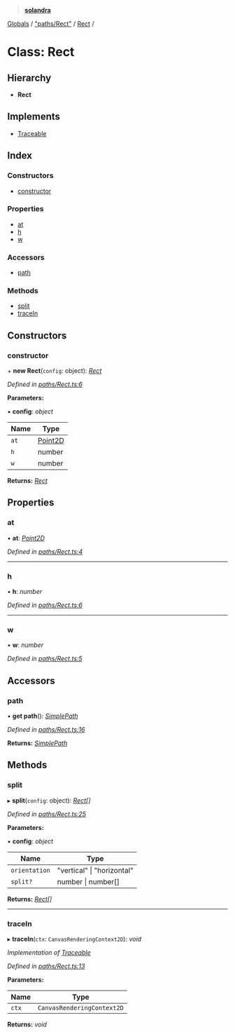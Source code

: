 > **[solandra](../README.md)**

[Globals](../README.md) / ["paths/Rect"](../modules/_paths_rect_.md) / [Rect](_paths_rect_.rect.md) /

# Class: Rect

## Hierarchy

* **Rect**

## Implements

* [Traceable](../interfaces/_paths_index_.traceable.md)

## Index

### Constructors

* [constructor](_paths_rect_.rect.md#constructor)

### Properties

* [at](_paths_rect_.rect.md#at)
* [h](_paths_rect_.rect.md#h)
* [w](_paths_rect_.rect.md#w)

### Accessors

* [path](_paths_rect_.rect.md#path)

### Methods

* [split](_paths_rect_.rect.md#split)
* [traceIn](_paths_rect_.rect.md#tracein)

## Constructors

###  constructor

\+ **new Rect**(`config`: object): *[Rect](_paths_rect_.rect.md)*

*Defined in [paths/Rect.ts:6](https://github.com/jamesporter/solandra/blob/0b8a323/src/lib/paths/Rect.ts#L6)*

**Parameters:**

▪ **config**: *object*

Name | Type |
------ | ------ |
`at` | [Point2D](../modules/_types_sol_.md#point2d) |
`h` | number |
`w` | number |

**Returns:** *[Rect](_paths_rect_.rect.md)*

## Properties

###  at

• **at**: *[Point2D](../modules/_types_sol_.md#point2d)*

*Defined in [paths/Rect.ts:4](https://github.com/jamesporter/solandra/blob/0b8a323/src/lib/paths/Rect.ts#L4)*

___

###  h

• **h**: *number*

*Defined in [paths/Rect.ts:6](https://github.com/jamesporter/solandra/blob/0b8a323/src/lib/paths/Rect.ts#L6)*

___

###  w

• **w**: *number*

*Defined in [paths/Rect.ts:5](https://github.com/jamesporter/solandra/blob/0b8a323/src/lib/paths/Rect.ts#L5)*

## Accessors

###  path

• **get path**(): *[SimplePath](_paths_simplepath_.simplepath.md)*

*Defined in [paths/Rect.ts:16](https://github.com/jamesporter/solandra/blob/0b8a323/src/lib/paths/Rect.ts#L16)*

**Returns:** *[SimplePath](_paths_simplepath_.simplepath.md)*

## Methods

###  split

▸ **split**(`config`: object): *[Rect](_paths_rect_.rect.md)[]*

*Defined in [paths/Rect.ts:25](https://github.com/jamesporter/solandra/blob/0b8a323/src/lib/paths/Rect.ts#L25)*

**Parameters:**

▪ **config**: *object*

Name | Type |
------ | ------ |
`orientation` | "vertical" \| "horizontal" |
`split?` | number \| number[] |

**Returns:** *[Rect](_paths_rect_.rect.md)[]*

___

###  traceIn

▸ **traceIn**(`ctx`: `CanvasRenderingContext2D`): *void*

*Implementation of [Traceable](../interfaces/_paths_index_.traceable.md)*

*Defined in [paths/Rect.ts:13](https://github.com/jamesporter/solandra/blob/0b8a323/src/lib/paths/Rect.ts#L13)*

**Parameters:**

Name | Type |
------ | ------ |
`ctx` | `CanvasRenderingContext2D` |

**Returns:** *void*